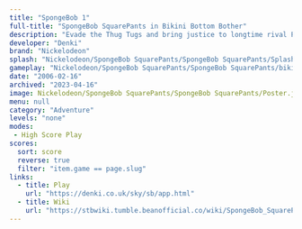 ```yaml
---
title: "SpongeBob 1"
full-title: "SpongeBob SquarePants in Bikini Bottom Bother"
description: "Evade the Thug Tugs and bring justice to longtime rival Plankton!"
developer: "Denki"
brand: "Nickelodeon"
splash: "Nickelodeon/SpongeBob SquarePants/SpongeBob SquarePants/Splash.jpg"
gameplay: "Nickelodeon/SpongeBob SquarePants/SpongeBob SquarePants/bikiniBottom.jpg"
date: "2006-02-16"
archived: "2023-04-16"
image: Nickelodeon/SpongeBob SquarePants/SpongeBob SquarePants/Poster.jpg
menu: null
category: "Adventure"
levels: "none"
modes:
 - High Score Play
scores:
  sort: score
  reverse: true
  filter: "item.game == page.slug"
links:
  - title: Play
    url: "https://denki.co.uk/sky/sb/app.html"
  - title: Wiki
    url: "https://stbwiki.tumble.beanofficial.co/wiki/SpongeBob_SquarePants:_Bikini_Bottom_Bother"
---
```

